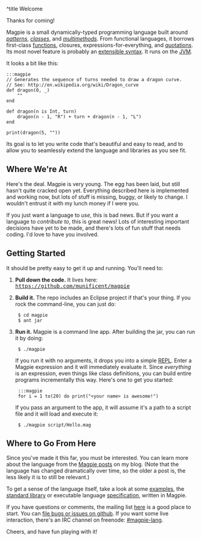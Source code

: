 ^title Welcome

Thanks for coming!

Magpie is a small dynamically-typed programming language built around [*patterns*](patterns.html), [*classes*](classes.html), and [*multimethods*](multimethods.html). From functional languages, it borrows first-class [functions](functions.html), closures, expressions-for-everything, and [quotations](quotations.html). Its most novel feature is probably an [extensible syntax](syntax-extensions.html). It runs on the [JVM](http://en.wikipedia.org/wiki/Java_Virtual_Machine).

It looks a bit like this:

    :::magpie
    // Generates the sequence of turns needed to draw a dragon curve.
    // See: http://en.wikipedia.org/wiki/Dragon_curve
    def dragon(0, _)
        ""
    end

    def dragon(n is Int, turn)
        dragon(n - 1, "R") + turn + dragon(n - 1, "L")
    end

    print(dragon(5, ""))

Its goal is to let you write code that's beautiful and easy to read, and to allow you to seamlessly extend the language and libraries as you see fit.

## Where We're At

Here's the deal. Magpie is very young. The egg has been laid, but still hasn't
quite cracked open yet. Everything described here is implemented and working
now, but lots of stuff is missing, buggy, or likely to change. I wouldn't
entrust it with my lunch money if I were you.

If you just want a language to *use*, this is bad news. But if you want a
language to *contribute to*, this is great news! Lots of interesting important
decisions have yet to be made, and there's lots of fun stuff that needs coding.
I'd love to have you involved.

## Getting Started

It should be pretty easy to get it up and running. You'll need to:

1. **Pull down the code.** It lives here: <tt><a href="https://github.com/munificent/magpie">https://github.com/munificent/magpie</a></tt>

2. **Build it.** The repo includes an Eclipse project if that's your thing. If
   you rock the command-line, you can just do:

        $ cd magpie
        $ ant jar

3. **Run it.** Magpie is a command line app. After building the jar, you can
   run it by doing:

        $ ./magpie

   If you run it with no arguments, it drops you into a simple
   [REPL](http://en.wikipedia.org/wiki/REPL). Enter a Magpie expression and it
   will immediately evaluate it. Since *everything* is an expression, even things like class definitions, you can build entire programs incrementally this way. Here's one to get you started:

        :::magpie
        for i = 1 to(20) do print("<your name> is awesome!")

   If you pass an argument to the app, it will assume it's a path to a script
   file and it will load and execute it:

        $ ./magpie script/Hello.mag

## Where to Go From Here

Since you've made it this far, you must be interested. You can learn more about
the language from the [Magpie posts](http://journal.stuffwithstuff.com/category/magpie/) on my blog. (Note that the language has changed dramatically over time, so the older a post is, the less likely it is to still be relevant.)

To get a sense of the language itself, take a look at some [examples](https://github.com/munificent/magpie/tree/master/example), the [standard library](https://github.com/munificent/magpie/tree/master/lib) or executable language [specification](https://github.com/munificent/magpie/tree/master/spec), written in Magpie.

If you have questions or comments, the mailing list
[here](http://groups.google.com/group/magpie-lang) is a good place to start. You can [file bugs or issues on github](https://github.com/munificent/magpie/issues). If you want some live interaction, there's an IRC channel on freenode: [#magpie-lang](irc://irc.freenode.net/magpie-lang).

Cheers, and have fun playing with it!
